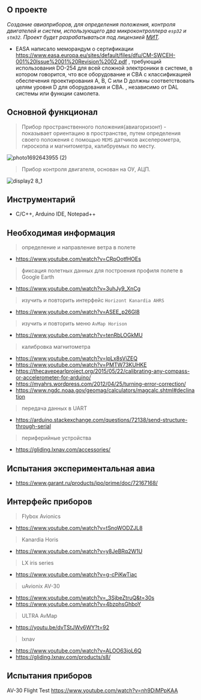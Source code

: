 ## О проекте
*Создание авиаприборов, для определения положения, контроля двигателей и систем, использующего два микроконтроллера `esp32` и `stm32`.* 
*Проект будет разрабатываться под лицензией [МИТ](http://ru.wikipedia.org/wiki/Лицензия_MIT).*
* EASA написало меморандум о сертификации https://www.easa.europa.eu/sites/default/files/dfu/CM-SWCEH-001%20Issue%2001%20Revision%2002.pdf , требующий использования DO-254 для всей сложной электроники в системе, в котором говорится, что все оборудование и CBA с классификацией обеспечения проектирования A, B, C или D должны соответствовать целям уровня D для оборудования и CBA. , независимо от DAL системы или функции самолета.

## Основной функционал
>Прибор пространственного положения(авиагоризонт) - показывает ориентацию в пространстве, путем определения своего положения с помощью `MEMS` датчиков акселерометра, гироскопа и магнитометра, калибруемых по месту.

![photo1692643955 (2)](https://github.com/brightproject/flight_gauges/assets/1788098/e7576890-f83f-41bc-8826-f875ff39386a)
>Прибор контроля двигателя, основан на ОУ, АЦП.

![display2 8_1](https://github.com/brightproject/flight_gauges/assets/1788098/2b3fbf88-03fe-4920-8a84-b9e4f066109c)

## Инструментарий


* С/С++, Arduino IDE, Notepad++ 

## Необходимая информация

>определение и направление ветра в полете
* https://www.youtube.com/watch?v=CRpOotfHOEs
>фиксация полетных данных для построения профиля полете в Google Earth 
* https://www.youtube.com/watch?v=3uhJy9_XnCg
>изучить и повторить интерфейс `Horizont Kanardia AHRS`
* https://www.youtube.com/watch?v=ASEE_p26Gl8
>изучить и повторить меню  `AvMap Horison`
* https://www.youtube.com/watch?v=tenRbLOGkMU
>калибровка магнитометра 
* https://www.youtube.com/watch?v=lpLx8sViZEQ
* https://www.youtube.com/watch?v=PMTW73KUHKE
* https://thecavepearlproject.org/2015/05/22/calibrating-any-compass-or-accelerometer-for-arduino/
* https://myahrs.wordpress.com/2012/04/25/turning-error-correction/
* https://www.ngdc.noaa.gov/geomag/calculators/magcalc.shtml#declination
>передача данных в UART
* https://arduino.stackexchange.com/questions/72138/send-structure-through-serial
> периферийные устройства
* https://gliding.lxnav.com/accessories/

## Испытания экспериментальная авиа

* https://www.garant.ru/products/ipo/prime/doc/72167168/

## Интерфейс приборов

> Flybox Avionics
* https://www.youtube.com/watch?v=tSnoWODZJL8
>  Kanardia Horis
* https://www.youtube.com/watch?v=y8JeBRq2W1U
> LX iris series
* https://www.youtube.com/watch?v=g-cPiKwTiac
> uAvionix AV-30
* https://www.youtube.com/watch?v=_3SjbeZtruQ&t=30s
* https://www.youtube.com/watch?v=4bzphsGhboY
> ULTRA AvMap
* https://youtu.be/dvTStJWv6WY?t=92
> lxnav
* https://www.youtube.com/watch?v=ALOO63joL6Q
* https://gliding.lxnav.com/products/s8/

## Испытания приборов

AV-30 Flight Test
https://www.youtube.com/watch?v=nh9DiMPpKAA
